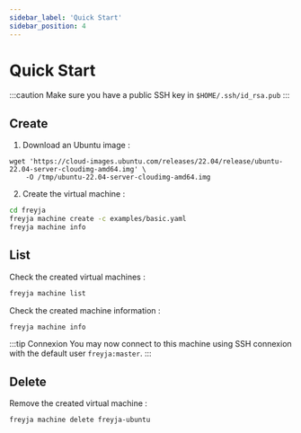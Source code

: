 ```yaml
---
sidebar_label: 'Quick Start'
sidebar_position: 4
---
```


# Quick Start

:::caution
Make sure you have a public SSH key in `$HOME/.ssh/id_rsa.pub`
:::

## Create

1. Download an Ubuntu image :

```shell
wget 'https://cloud-images.ubuntu.com/releases/22.04/release/ubuntu-22.04-server-cloudimg-amd64.img' \
    -O /tmp/ubuntu-22.04-server-cloudimg-amd64.img
```

2. Create the virtual machine :

```sh
cd freyja
freyja machine create -c examples/basic.yaml
freyja machine info
```

## List

Check the created virtual machines :

```sh
freyja machine list
```

Check the created machine information :

```sh
freyja machine info
```

:::tip Connexion
You may now connect to this machine using SSH connexion with the default user `freyja:master`.
:::

## Delete

Remove the created virtual machine :

```sh
freyja machine delete freyja-ubuntu
```
